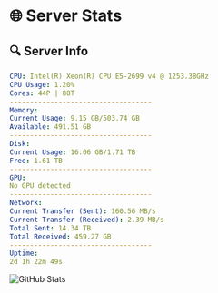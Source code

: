 # 🌐 Server Stats
## 🔍 Server Info
```yaml
CPU: Intel(R) Xeon(R) CPU E5-2699 v4 @ 1253.38GHz
CPU Usage: 1.20%
Cores: 44P | 88T
-----------------------------------
Memory:
Current Usage: 9.15 GB/503.74 GB
Available: 491.51 GB
-----------------------------------
Disk:
Current Usage: 16.06 GB/1.71 TB
Free: 1.61 TB
-----------------------------------
GPU:
No GPU detected
-----------------------------------
Network:
Current Transfer (Sent): 160.56 MB/s
Current Transfer (Received): 2.39 MB/s
Total Sent: 14.34 TB
Total Received: 459.27 GB
-----------------------------------
Uptime:
2d 1h 22m 49s
```
![GitHub Stats](https://img.shields.io/badge/Updated-2025-02-10_00:06:07-blue)